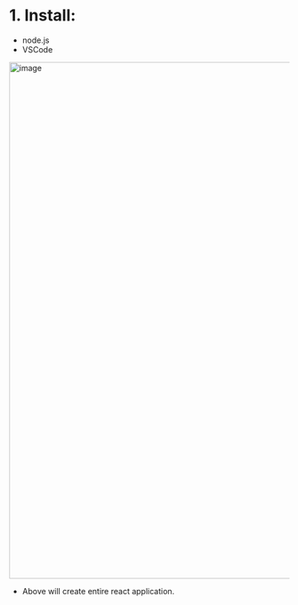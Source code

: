 # 1. Install:

- node.js
- VSCode

<img width="929" alt="image" src="https://user-images.githubusercontent.com/35987583/218576528-1d17b328-4ab7-4365-8583-262754b7671d.png">

- Above will create entire react application.

